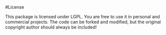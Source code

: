 #License

This package is licensed under LGPL. You are free to use it in personal and commercial projects. The code can be forked and modified, but the original copyright author should always be included!

